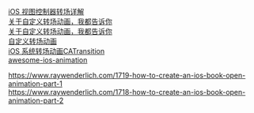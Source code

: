 [iOS 视图控制器转场详解](https://blog.devtang.com/2016/03/13/iOS-transition-guide/) <br>
[关于自定义转场动画，我都告诉你](https://www.jianshu.com/p/38cd35968864) <br>
[关于自定义转场动画，我都告诉你](https://www.jianshu.com/p/38cd35968864) <br>
[自定义转场动画](https://www.jianshu.com/p/2b2a1b6f6b5e) <br>
[iOS 系统转场动画CATransition](https://www.dtmao.cc/news_show_656957.shtml)  <br>
[awesome-ios-animation](https://github.com/onmyway133/awesome-ios-animation)  <br>

https://www.raywenderlich.com/1719-how-to-create-an-ios-book-open-animation-part-1  <br>
https://www.raywenderlich.com/1718-how-to-create-an-ios-book-open-animation-part-2  <br>

